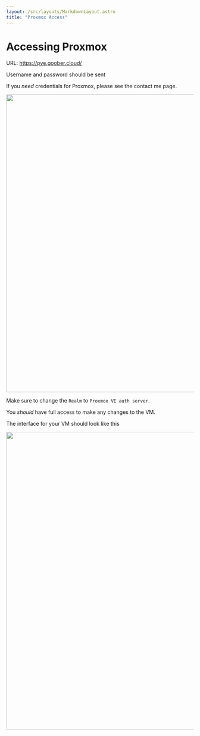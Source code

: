 ```yaml
---
layout: /src/layouts/MarkdownLayout.astro
title: "Proxmox Access"
---
```

# Accessing Proxmox

URL: https://pve.goober.cloud/

Username and password should be sent

If you *need* credentials for Proxmox, please see the contact me page.

<img src="/images/pve_login.png" width="800"/>

Make sure to change the `Realm` to `Proxmox VE auth server`.

You *should* have full access to make any changes to the VM.

The interface for your VM should look like this

<img src="/images/pve_vm_view.png" width="800"/>
